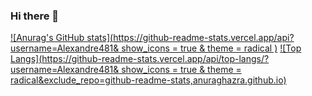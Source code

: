 ### Hi there 👋
[![Anurag's GitHub stats](https://github-readme-stats.vercel.app/api?username=Alexandre481& show_icons = true & theme = radical )](https://github.com/anuraghazra/github-readme-stats)
[![Top Langs](https://github-readme-stats.vercel.app/api/top-langs/?username=Alexandre481& show_icons = true & theme = radical&exclude_repo=github-readme-stats,anuraghazra.github.io)](https://github.com/anuraghazra/github-readme-stats)

<!--
**Alexandre481/Alexandre481** is a ✨ _special_ ✨ repository because its `README.md` (this file) appears on your GitHub profile.

Here are some ideas to get you started:

- 🔭 I’m currently working on ...
- 🌱 I’m currently learning ...
- 👯 I’m looking to collaborate on ...
- 🤔 I’m looking for help with ...
- 💬 Ask me about ...
- 📫 How to reach me: ...
- 😄 Pronouns: ...
- ⚡ Fun fact: ...
-->
